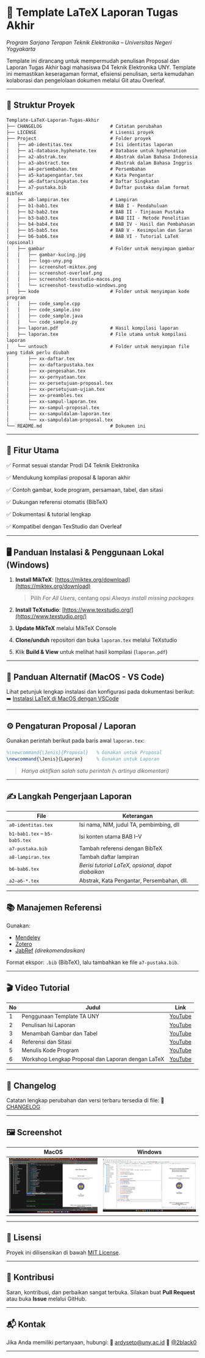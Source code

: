 # 📘 Template LaTeX Laporan Tugas Akhir

*Program Sarjana Terapan Teknik Elektronika – Universitas Negeri Yogyakarta*

Template ini dirancang untuk mempermudah penulisan Proposal dan Laporan Tugas Akhir bagi mahasiswa D4 Teknik Elektronika UNY. Template ini memastikan keseragaman format, efisiensi penulisan, serta kemudahan kolaborasi dan pengelolaan dokumen melalui Git atau Overleaf.

---

## 📁 Struktur Proyek

```
Template-LaTeX-Laporan-Tugas-Akhir
├── CHANGELOG                         # Catatan perubahan
├── LICENSE                           # Lisensi proyek        
├── Project                           # Folder proyek    
│   ├── a0-identitas.tex              # Isi identitas laporan 
│   ├── a1-database.hyphenate.tex     # Database untuk hyphenation
│   ├── a2-abstrak.tex                # Abstrak dalam Bahasa Indonesia  
│   ├── a3-abstract.tex               # Abstrak dalam Bahasa Inggris
│   ├── a4-persembahan.tex            # Persembahan
│   ├── a5-katapengantar.tex          # Kata Pengantar
│   ├── a6-daftarsingkatan.tex        # Daftar Singkatan
│   ├── a7-pustaka.bib                # Daftar pustaka dalam format BibTeX
│   ├── a8-lampiran.tex               # Lampiran
│   ├── b1-bab1.tex                   # BAB I - Pendahuluan
│   ├── b2-bab2.tex                   # BAB II - Tinjauan Pustaka
│   ├── b3-bab3.tex                   # BAB III - Metode Penelitian
│   ├── b4-bab4.tex                   # BAB IV - Hasil dan Pembahasan
│   ├── b5-bab5.tex                   # BAB V - Kesimpulan dan Saran
│   ├── b6-bab6.tex                   # BAB VI - Tutorial LaTeX (opsional)
│   ├── gambar                        # Folder untuk menyimpan gambar
│   │   ├── gambar-kucing.jpg
│   │   ├── logo-uny.png
│   │   ├── screenshot-miktex.png
│   │   ├── screenshot-overleaf.png
│   │   ├── screenshot-texstudio-macos.png
│   │   └── screenshot-texstudio-windows.png
│   ├── kode                          # Folder untuk menyimpan kode program
│   │   ├── code_sample.cpp
│   │   ├── code_sample.ino
│   │   ├── code_sample.java
│   │   └── code_sample.py
│   ├── laporan.pdf                   # Hasil kompilasi laporan
│   ├── laporan.tex                   # File utama untuk kompilasi laporan
│   └── untouch                       # Folder untuk menyimpan file yang tidak perlu diubah
│       ├── xx-daftar.tex
│       ├── xx-daftarpustaka.tex
│       ├── xx-pengesahan.tex
│       ├── xx-pernyataan.tex
│       ├── xx-persetujuan-proposal.tex
│       ├── xx-persetujuan-ujian.tex
│       ├── xx-preambles.tex
│       ├── xx-sampul-laporan.tex
│       ├── xx-sampul-proposal.tex
│       ├── xx-sampuldalam-laporan.tex
│       └── xx-sampuldalam-proposal.tex
└── README.md                         # Dokumen ini
```

---

## 🧩 Fitur Utama

✅ Format sesuai standar Prodi D4 Teknik Elektronika

✅ Mendukung kompilasi proposal & laporan akhir

✅ Contoh gambar, kode program, persamaan, tabel, dan sitasi

✅ Dukungan referensi otomatis (BibTeX)

✅ Dokumentasi & tutorial lengkap

✅ Kompatibel dengan TexStudio dan Overleaf


---

## 🖥️ Panduan Instalasi & Penggunaan Lokal (Windows)

1. **Install MikTeX**: [https://miktex.org/download](https://miktex.org/download)

   > Pilih *For All Users*, centang opsi *Always install missing packages*
2. **Install TeXstudio**: [https://www.texstudio.org/](https://www.texstudio.org/)
3. **Update MikTeX** melalui MikTeX Console
4. **Clone/unduh** repositori dan buka `laporan.tex` melalui TeXstudio
5. Klik **Build & View** untuk melihat hasil kompilasi (`laporan.pdf`)

---

## 🍎 Panduan Alternatif (MacOS - VS Code)

Lihat petunjuk lengkap instalasi dan konfigurasi pada dokumentasi berikut:
➡️ [Instalasi LaTeX di MacOS dengan VSCode](https://sudorealm.com/blog/how-to-write-latex-documents-with-visual-studio-code-on-mac)

---

## ⚙️ Pengaturan Proposal / Laporan

Gunakan perintah berikut pada baris awal `laporan.tex`:

```latex
%\newcommand{\Jenis}{Proposal}   % Gunakan untuk Proposal
\newcommand{\Jenis}{Laporan}     % Gunakan untuk Laporan
```

> *Hanya aktifkan salah satu perintah (`%` artinya dikomentari)*

---

## ✍️ Langkah Pengerjaan Laporan

| File                          | Keterangan                                         |
| ----------------------------- | -------------------------------------------------- |
| `a0-identitas.tex`            | Isi nama, NIM, judul TA, pembimbing, dll           |
| `b1-bab1.tex` – `b5-bab5.tex` | Isi konten utama BAB I–V                           |
| `a7-pustaka.bib`              | Tambah referensi dengan BibTeX                     |
| `a8-lampiran.tex`             | Tambah daftar lampiran                             |
| `b6-bab6.tex`                 | *Berisi tutorial LaTeX, opsional, dapat diabaikan* |
| `a2–a6-*.tex`                 | Abstrak, Kata Pengantar, Persembahan, dll.         |

---

## 📚 Manajemen Referensi

Gunakan:

* [Mendeley](https://www.mendeley.com/)
* [Zotero](https://www.zotero.org/)
* [JabRef](https://www.jabref.org/) *(direkomendasikan)*

Format ekspor: `.bib` (BibTeX), lalu tambahkan ke file `a7-pustaka.bib`.

---

## 🎬 Video Tutorial

| No | Judul                                              | Link                                                   |
| -- | -------------------------------------------------- | ------------------------------------------------------ |
| 1  | Penggunaan Template TA UNY                         | [YouTube](https://www.youtube.com/watch?v=lnPTVrOGB90) |
| 2  | Penulisan Isi Laporan                              | [YouTube](https://www.youtube.com/watch?v=4Qk_2pknhsM) |
| 3  | Menambah Gambar dan Tabel                          | [YouTube](https://www.youtube.com/watch?v=oxY1mbZgv94) |
| 4  | Referensi dan Sitasi                               | [YouTube](https://www.youtube.com/watch?v=goq-IS4WJW4) |
| 5  | Menulis Kode Program                               | [YouTube](https://www.youtube.com/watch?v=JeSJ0mYfxA0) |
| 6  | Workshop Lengkap Proposal dan Laporan dengan LaTeX | [YouTube](https://www.youtube.com/watch?v=anMLRydjDOE) |

---

## 📝 Changelog

Catatan lengkap perubahan dan versi terbaru tersedia di file:
📄 [CHANGELOG](CHANGELOG)

---

## 🖼️ Screenshot

| MacOS                                                             | Windows                                                               |
| ----------------------------------------------------------------- | --------------------------------------------------------------------- |
| ![TexStudio MacOS](Project/gambar/screenshot-texstudio-macos.png) | ![TexStudio Windows](Project/gambar/screenshot-texstudio-windows.png) |

---

## 📄 Lisensi

Proyek ini dilisensikan di bawah [MIT License](LICENSE).

---

## 🤝 Kontribusi

Saran, kontribusi, dan perbaikan sangat terbuka.
Silakan buat **Pull Request** atau buka **Issue** melalui GitHub.

---

## 📬 Kontak

Jika Anda memiliki pertanyaan, hubungi:
📧 [ardyseto@uny.ac.id](mailto:ardyseto@uny.ac.id)
👤 [@2black0](https://github.com/2black0)

---